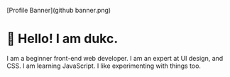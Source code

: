 [Profile Banner](github banner.png)

# 👋 Hello! I am dukc.

I am a beginner front-end web developer.
I am an expert at UI design, and CSS.
I am learning JavaScript.
I like experimenting with things too.
